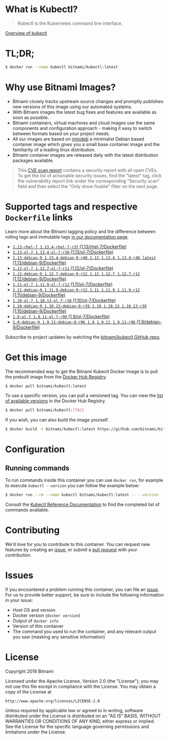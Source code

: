 
# What is Kubectl?

> Kubectl is the Kubernetes command line interface.

[Overview of kubectl](https://kubernetes.io/docs/reference/kubectl/overview/)

# TL;DR;

```bash
$ docker run --name kubectl bitnami/kubectl:latest
```

# Why use Bitnami Images?

* Bitnami closely tracks upstream source changes and promptly publishes new versions of this image using our automated systems.
* With Bitnami images the latest bug fixes and features are available as soon as possible.
* Bitnami containers, virtual machines and cloud images use the same components and configuration approach - making it easy to switch between formats based on your project needs.
* All our images are based on [minideb](https://github.com/bitnami/minideb) a minimalist Debian based container image which gives you a small base container image and the familiarity of a leading linux distribution.
* Bitnami container images are released daily with the latest distribution packages available.


> This [CVE scan report](https://quay.io/repository/bitnami/kubectl?tab=tags) contains a security report with all open CVEs. To get the list of actionable security issues, find the "latest" tag, click the vulnerability report link under the corresponding "Security scan" field and then select the "Only show fixable" filter on the next page.

# Supported tags and respective `Dockerfile` links

Learn more about the Bitnami tagging policy and the difference between rolling tags and immutable tags [in our documentation page](https://docs.bitnami.com/containers/how-to/understand-rolling-tags-containers/).


* [`1.13-rhel-7`, `1.13.4-rhel-7-r37` (1.13/rhel-7/Dockerfile)](https://github.com/bitnami/bitnami-docker-kubectl/blob/1.13.4-rhel-7-r37/1.13/rhel-7/Dockerfile)
* [`1.13-ol-7`, `1.13.4-ol-7-r38` (1.13/ol-7/Dockerfile)](https://github.com/bitnami/bitnami-docker-kubectl/blob/1.13.4-ol-7-r38/1.13/ol-7/Dockerfile)
* [`1.13-debian-9`, `1.13.4-debian-9-r40`, `1.13`, `1.13.4`, `1.13.4-r40`, `latest` (1.13/debian-9/Dockerfile)](https://github.com/bitnami/bitnami-docker-kubectl/blob/1.13.4-debian-9-r40/1.13/debian-9/Dockerfile)
* [`1.12-ol-7`, `1.12.7-ol-7-r11` (1.12/ol-7/Dockerfile)](https://github.com/bitnami/bitnami-docker-kubectl/blob/1.12.7-ol-7-r11/1.12/ol-7/Dockerfile)
* [`1.12-debian-9`, `1.12.7-debian-9-r12`, `1.12`, `1.12.7`, `1.12.7-r12` (1.12/debian-9/Dockerfile)](https://github.com/bitnami/bitnami-docker-kubectl/blob/1.12.7-debian-9-r12/1.12/debian-9/Dockerfile)
* [`1.11-ol-7`, `1.11.9-ol-7-r12` (1.11/ol-7/Dockerfile)](https://github.com/bitnami/bitnami-docker-kubectl/blob/1.11.9-ol-7-r12/1.11/ol-7/Dockerfile)
* [`1.11-debian-9`, `1.11.9-debian-9-r12`, `1.11`, `1.11.9`, `1.11.9-r12` (1.11/debian-9/Dockerfile)](https://github.com/bitnami/bitnami-docker-kubectl/blob/1.11.9-debian-9-r12/1.11/debian-9/Dockerfile)
* [`1.10-ol-7`, `1.10.13-ol-7-r38` (1.10/ol-7/Dockerfile)](https://github.com/bitnami/bitnami-docker-kubectl/blob/1.10.13-ol-7-r38/1.10/ol-7/Dockerfile)
* [`1.10-debian-9`, `1.10.13-debian-9-r39`, `1.10`, `1.10.13`, `1.10.13-r39` (1.10/debian-9/Dockerfile)](https://github.com/bitnami/bitnami-docker-kubectl/blob/1.10.13-debian-9-r39/1.10/debian-9/Dockerfile)
* [`1.9-ol-7`, `1.9.11-ol-7-r99` (1.9/ol-7/Dockerfile)](https://github.com/bitnami/bitnami-docker-kubectl/blob/1.9.11-ol-7-r99/1.9/ol-7/Dockerfile)
* [`1.9-debian-9`, `1.9.11-debian-9-r96`, `1.9`, `1.9.11`, `1.9.11-r96` (1.9/debian-9/Dockerfile)](https://github.com/bitnami/bitnami-docker-kubectl/blob/1.9.11-debian-9-r96/1.9/debian-9/Dockerfile)

Subscribe to project updates by watching the [bitnami/kubectl GitHub repo](https://github.com/bitnami/bitnami-docker-kubectl).

# Get this image

The recommended way to get the Bitnami Kubectl Docker Image is to pull the prebuilt image from the [Docker Hub Registry](https://hub.docker.com/r/bitnami/kubectl).

```bash
$ docker pull bitnami/kubectl:latest
```

To use a specific version, you can pull a versioned tag. You can view the [list of available versions](https://hub.docker.com/r/bitnami/kubectl/tags/) in the Docker Hub Registry.

```bash
$ docker pull bitnami/kubectl:[TAG]
```

If you wish, you can also build the image yourself.

```bash
$ docker build -t bitnami/kubectl:latest https://github.com/bitnami/bitnami-docker-kubectl.git
```

# Configuration

## Running commands

To run commands inside this container you can use `docker run`, for example to execute `kubectl --version` you can follow the example below:

```bash
$ docker run --rm --name kubectl bitnami/kubectl:latest -- --version
```

Consult the [Kubectl Reference Documentation](https://kubernetes.io/docs/reference/generated/kubectl/kubectl-commands) to find the completed list of commands available.

# Contributing

We'd love for you to contribute to this container. You can request new features by creating an [issue](https://github.com/bitnami/bitnami-docker-kubectl/issues), or submit a [pull request](https://github.com/bitnami/bitnami-docker-kubectl/pulls) with your contribution.

# Issues

If you encountered a problem running this container, you can file an [issue](https://github.com/bitnami/bitnami-docker-kubectl/issues). For us to provide better support, be sure to include the following information in your issue:

- Host OS and version
- Docker version (`docker version`)
- Output of `docker info`
- Version of this container
- The command you used to run the container, and any relevant output you saw (masking any sensitive information)

# License

Copyright 2019 Bitnami

Licensed under the Apache License, Version 2.0 (the "License");
you may not use this file except in compliance with the License.
You may obtain a copy of the License at

    http://www.apache.org/licenses/LICENSE-2.0

Unless required by applicable law or agreed to in writing, software
distributed under the License is distributed on an "AS IS" BASIS,
WITHOUT WARRANTIES OR CONDITIONS OF ANY KIND, either express or implied.
See the License for the specific language governing permissions and
limitations under the License.
